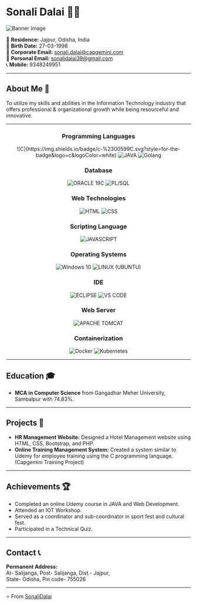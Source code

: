 # Sonali Dalai 👩‍💻

![Banner Image](<Link to a banner image if you have one>)

📍 **Residence:** Jajpur, Odisha, India  
🎂 **Birth Date:** 27-03-1998  
📧 **Corporate Email:** [sonali.dalai@capgemini.com](mailto:sonali.dalai@capgemini.com)  
📧 **Personal Email:** [sonalidalai39@gmail.com](mailto:sonalidalai39@gmail.com)  
📞 **Mobile:** 9348249951  

---

## About Me 🚀

To utilize my skills and abilities in the Information Technology industry that offers professional & organizational growth while being resourceful and innovative.

---

<h3 align="center">Programming Languages</h3>
<p align="center">
  ![C](https://img.shields.io/badge/c-%2300599C.svg?style=for-the-badge&logo=c&logoColor=white) 
  <img src="https://img.shields.io/badge/Java-red" alt="JAVA" />
  <img src="https://img.shields.io/badge/Golang-blue" alt="Golang" />
</p>

<h3 align="center">Database</h3>
<p align="center">
  <img src="https://img.shields.io/badge/Oracle 19C-red" alt="ORACLE 19C" />
  <img src="https://img.shields.io/badge/PL/SQL-yellow" alt="PL/SQL" />
</p>

<h3 align="center">Web Technologies</h3>
<p align="center">
  <img src="https://img.shields.io/badge/HTML5-orange" alt="HTML" />
  <img src="https://img.shields.io/badge/CSS3-blue" alt="CSS" />
</p>

<h3 align="center">Scripting Language</h3>
<p align="center">
  <img src="https://img.shields.io/badge/JavaScript-yellow" alt="JAVASCRIPT" />
</p>

<h3 align="center">Operating Systems</h3>
<p align="center">
  <img src="https://img.shields.io/badge/Windows 10-blue" alt="Windows 10" />
  <img src="https://img.shields.io/badge/Linux (Ubuntu)-green" alt="LINUX (UBUNTU)" />
</p>

<h3 align="center">IDE</h3>
<p align="center">
  <img src="https://img.shields.io/badge/Eclipse-purple" alt="ECLIPSE" />
  <img src="https://img.shields.io/badge/VS Code-blue" alt="VS CODE" />
</p>

<h3 align="center">Web Server</h3>
<p align="center">
  <img src="https://img.shields.io/badge/Apache Tomcat-red" alt="APACHE TOMCAT" />
</p>

<h3 align="center">Containerization</h3>
<p align="center">
  <img src="https://img.shields.io/badge/Docker-blue" alt="Docker" />
  <img src="https://img.shields.io/badge/Kubernetes-green" alt="Kubernetes" />
</p>

---

## Education 🎓

- **MCA in Computer Science** from Gangadhar Meher University, Sambalpur with 74.83%.

---

## Projects 📂

- **HR Management Website:** Designed a Hotel Management website using HTML, CSS, Bootstrap, and PHP.
- **Online Training Management System:** Created a system similar to Udemy for employee training using the C programming language. (Capgemini Training Project)

---

## Achievements 🏆

- Completed an online Udemy course in JAVA and Web Development.
- Attended an IOT Workshop.
- Served as a coordinator and sub-coordinator in sport fest and cultural fest.
- Participated in a Technical Quiz.

---

## Contact 📞

**Permanent Address:**  
At- Salijanga, Post- Salijanga, Dist.- Jajpur,  
State- Odisha, Pin code- 755026

---

⭐️ From [SonaliDalai](https://github.com/sonali-dalai)

